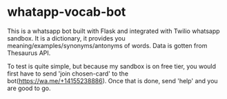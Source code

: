 # whatapp-vocab-bot

This is a whatsapp bot built with Flask and integrated with Twilio whatsapp sandbox.
It is a dictionary, it provides you meaning/examples/synonyms/antonyms of words. Data is gotten from Thesaurus API. 

To test is quite simple, but because my sandbox is on free tier, you would first have to send 'join chosen-card' to the bot(https://wa.me/+14155238886). Once that is done, send 'help' and you are good to go.
